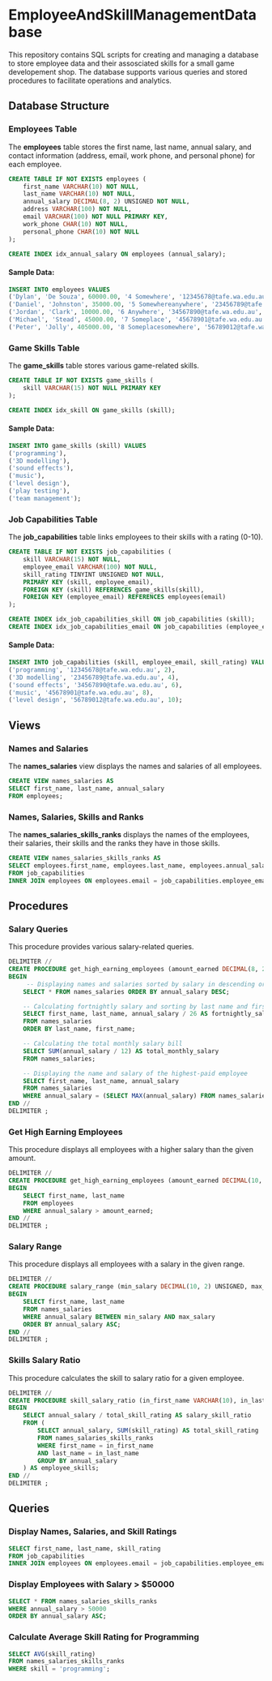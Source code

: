# EmployeeAndSkillManagementDatabase

This repository contains SQL scripts for creating and managing a database to store employee data and their assosciated skills for a small game developement shop. The database supports various queries and stored procedures to facilitate operations and analytics.

## Database Structure
### Employees Table
The **employees** table stores the first name, last name, annual salary, and contact information (address, email, work phone, and personal phone) for each employee.
```sql
CREATE TABLE IF NOT EXISTS employees (
    first_name VARCHAR(10) NOT NULL,
    last_name VARCHAR(10) NOT NULL,
    annual_salary DECIMAL(8, 2) UNSIGNED NOT NULL,
    address VARCHAR(100) NOT NULL,
    email VARCHAR(100) NOT NULL PRIMARY KEY,
    work_phone CHAR(10) NOT NULL,
    personal_phone CHAR(10) NOT NULL
);

CREATE INDEX idx_annual_salary ON employees (annual_salary);
  ```
#### Sample Data:
```sql
INSERT INTO employees VALUES 
('Dylan', 'De Souza', 60000.00, '4 Somewhere', '12345678@tafe.wa.edu.au', '0401234567', '0412345678'),
('Daniel', 'Johnston', 35000.00, '5 Somewhereanywhere', '23456789@tafe.wa.edu.au', '0423456789', '0434567890'),
('Jordan', 'Clark', 10000.00, '6 Anywhere', '34567890@tafe.wa.edu.au', '0445678901', '0456789012'),
('Michael', 'Stead', 45000.00, '7 Someplace', '45678901@tafe.wa.edu.au', '0467890123', '0478901234'),
('Peter', 'Jolly', 405000.00, '8 Someplacesomewhere', '56789012@tafe.wa.edu.au', '0478901234', '0489012345');
  ```
### Game Skills Table 
The **game_skills** table stores various game-related skills.
```sql
CREATE TABLE IF NOT EXISTS game_skills (
    skill VARCHAR(15) NOT NULL PRIMARY KEY
);

CREATE INDEX idx_skill ON game_skills (skill);
  ```
#### Sample Data:
```sql
INSERT INTO game_skills (skill) VALUES
('programming'),
('3D modelling'),
('sound effects'),
('music'),
('level design'),
('play testing'),
('team management');
  ```
### Job Capabilities Table
The **job_capabilities** table links employees to their skills with a rating (0-10).
```sql
CREATE TABLE IF NOT EXISTS job_capabilities (                     
    skill VARCHAR(15) NOT NULL,
    employee_email VARCHAR(100) NOT NULL,
    skill_rating TINYINT UNSIGNED NOT NULL,
    PRIMARY KEY (skill, employee_email),
    FOREIGN KEY (skill) REFERENCES game_skills(skill),
    FOREIGN KEY (employee_email) REFERENCES employees(email)
);

CREATE INDEX idx_job_capabilities_skill ON job_capabilities (skill);
CREATE INDEX idx_job_capabilities_email ON job_capabilities (employee_email);
  ```
#### Sample Data:
```sql
INSERT INTO job_capabilities (skill, employee_email, skill_rating) VALUES
('programming', '12345678@tafe.wa.edu.au', 2),
('3D modelling', '23456789@tafe.wa.edu.au', 4),
('sound effects', '34567890@tafe.wa.edu.au', 6),
('music', '45678901@tafe.wa.edu.au', 8),
('level design', '56789012@tafe.wa.edu.au', 10);
  ```
## Views
### Names and Salaries
The **names_salaries** view displays the names and salaries of all employees.
```sql
CREATE VIEW names_salaries AS 
SELECT first_name, last_name, annual_salary 
FROM employees;
  ```
### Names, Salaries, Skills and Ranks
The **names_salaries_skills_ranks** displays the names of the employees, their salaries, their skills and the ranks they have in those skills.
```sql
CREATE VIEW names_salaries_skills_ranks AS
SELECT employees.first_name, employees.last_name, employees.annual_salary, job_capabilities.skill, job_capabilities.skill_rating 
FROM job_capabilities
INNER JOIN employees ON employees.email = job_capabilities.employee_email;
  ```
## Procedures
### Salary Queries
This procedure provides various salary-related queries.
```sql
DELIMITER //
CREATE PROCEDURE get_high_earning_employees (amount_earned DECIMAL(8, 2) UNSIGNED)
BEGIN
     -- Displaying names and salaries sorted by salary in descending order
    SELECT * FROM names_salaries ORDER BY annual_salary DESC;

    -- Calculating fortnightly salary and sorting by last name and first name
    SELECT first_name, last_name, annual_salary / 26 AS fortnightly_salary
    FROM names_salaries 
    ORDER BY last_name, first_name;

    -- Calculating the total monthly salary bill
    SELECT SUM(annual_salary / 12) AS total_monthly_salary
    FROM names_salaries;

    -- Displaying the name and salary of the highest-paid employee
    SELECT first_name, last_name, annual_salary 
    FROM names_salaries 
    WHERE annual_salary = (SELECT MAX(annual_salary) FROM names_salaries);
END //
DELIMITER ;
  ```
### Get High Earning Employees
This procedure displays all employees with a higher salary than the given amount.
```sql
DELIMITER //
CREATE PROCEDURE get_high_earning_employees (amount_earned DECIMAL(10, 2) UNSIGNED)
BEGIN
    SELECT first_name, last_name 
    FROM employees 
    WHERE annual_salary > amount_earned;
END //
DELIMITER ;
  ```
### Salary Range
This procedure displays all employees with a salary in the given range.
```sql
DELIMITER //
CREATE PROCEDURE salary_range (min_salary DECIMAL(10, 2) UNSIGNED, max_salary DECIMAL(10, 2) UNSIGNED)
BEGIN
    SELECT first_name, last_name 
    FROM names_salaries 
    WHERE annual_salary BETWEEN min_salary AND max_salary 
    ORDER BY annual_salary ASC;
END //
DELIMITER ;
  ```
### Skills Salary Ratio
This procedure calculates the skill to salary ratio for a given employee.
```sql
DELIMITER //
CREATE PROCEDURE skill_salary_ratio (in_first_name VARCHAR(10), in_last_name VARCHAR(10))
BEGIN
    SELECT annual_salary / total_skill_rating AS salary_skill_ratio
    FROM (
        SELECT annual_salary, SUM(skill_rating) AS total_skill_rating
        FROM names_salaries_skills_ranks 
        WHERE first_name = in_first_name
        AND last_name = in_last_name
        GROUP BY annual_salary
    ) AS employee_skills;
END //
DELIMITER ;
  ```
## Queries
### Display Names, Salaries, and Skill Ratings
```sql
SELECT first_name, last_name, skill_rating 
FROM job_capabilities 
INNER JOIN employees ON employees.email = job_capabilities.employee_email;
  ```
### Display Employees with Salary > $50000
```sql
SELECT * FROM names_salaries_skills_ranks 
WHERE annual_salary > 50000 
ORDER BY annual_salary ASC;
  ```
### Calculate Average Skill Rating for Programming
```sql
SELECT AVG(skill_rating) 
FROM names_salaries_skills_ranks 
WHERE skill = 'programming';
  ```
